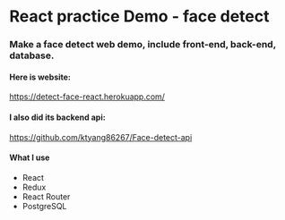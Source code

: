 # React practice Demo - face detect 

### Make a face detect web demo, include front-end, back-end, database.

#### Here is website:
<https://detect-face-react.herokuapp.com/>

#### I also did its backend api:
<https://github.com/ktyang86267/Face-detect-api>

#### What I use
-   React
-   Redux
-   React Router
-   PostgreSQL
